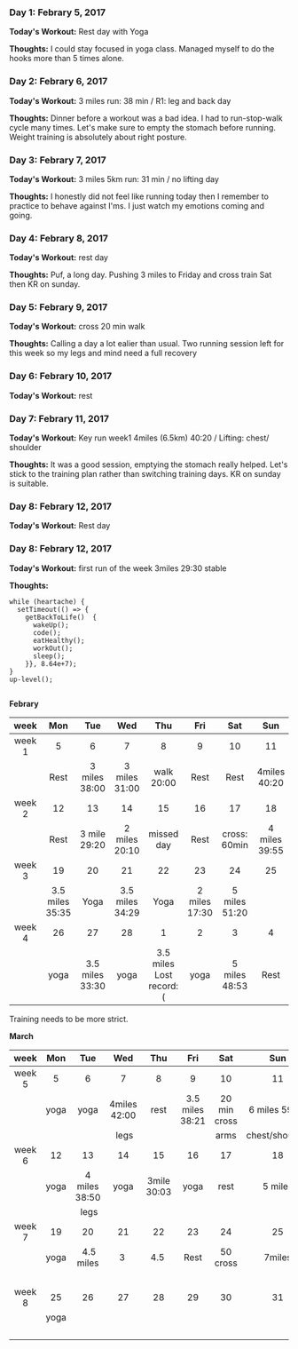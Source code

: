 ### Day 1: Febrary 5, 2017
**Today's Workout:** Rest day with Yoga 

**Thoughts:** I could stay focused in yoga class. Managed myself to do the hooks more than 5 times alone. 

### Day 2: Febrary 6, 2017
**Today's Workout:** 3 miles run: 38 min / R1: leg and back day 

**Thoughts:** Dinner before a workout was a bad idea. I had to run-stop-walk cycle many times. Let's make sure to empty the stomach before running. Weight training is absolutely about right posture. 


### Day 3: Febrary 7, 2017
**Today's Workout:** 3 miles 5km run: 31 min / no lifting day  

**Thoughts:** I honestly did not feel like running today then I remember to practice to behave against I'ms. I just watch my emotions coming and going.


### Day 4: Febrary 8, 2017
**Today's Workout:** rest day 

**Thoughts:** Puf, a long day. Pushing 3 miles to Friday and cross train Sat then KR on sunday.

### Day 5: Febrary 9, 2017
**Today's Workout:** cross 20 min walk 

**Thoughts:** Calling a day a lot ealier than usual. Two running session left for this week so my legs and mind need a full recovery 


### Day 6: Febrary 10, 2017
**Today's Workout:** rest

### Day 7: Febrary 11, 2017

**Today's Workout:** Key run week1 4miles (6.5km) 40:20 / Lifting: chest/ shoulder

**Thoughts:** It was a good session, emptying the stomach really helped. Let's stick to the training plan rather than switching training days. KR on sunday is suitable.
### Day 8: Febrary 12, 2017

**Today's Workout:** Rest day 

### Day 8: Febrary 12, 2017

**Today's Workout:** first run of the week 3miles 29:30 stable 

**Thoughts:** 
```
while (heartache) {
  setTimeout(() => {
    getBackToLife()  {
      wakeUp();
      code();
      eatHealthy();
      workOut();
      sleep();
    }}, 8.64e+7);
}
up-level();
         
```

**Febrary** 

| week|  Mon | Tue | Wed | Thu | Fri | Sat | Sun |    
|:---:|:---:|:---:|:---:|:---:|:---:|:---:|:---:|
| week 1 | 5 | 6 | 7 | 8 | 9 | 10 | 11 |
|   | Rest | 3 miles 38:00 | 3 miles 31:00 |  walk 20:00 | Rest | Rest | 4miles 40:20|
| week 2 | 12 | 13 | 14 | 15 | 16 | 17 | 18 |
|   | Rest | 3 mile 29:20 | 2 miles 20:10 | missed day | Rest| cross: 60min | 4 miles 39:55|
| week 3 | 19  | 20 | 21 | 22 | 23 | 24 | 25 |
|   | 3.5 miles 35:35 | Yoga | 3.5 miles 34:29 | Yoga | 2 miles 17:30 | 5 miles 51:20 |
| week 4 | 26 | 27 | 28 | 1 | 2 | 3 | 4 | 
|   | yoga | 3.5 miles 33:30 | yoga | 3.5 miles Lost record:(| yoga | 5 miles 48:53 | Rest |

Training needs to be more strict. 

**March**

| week | Mon | Tue | Wed | Thu | Fri | Sat | Sun |    
|:---:|:---:|:---:|:---:|:---:|:---:|:---:|:---:|
| week 5 | 5 | 6 | 7 | 8 | 9 | 10 | 11 | 
|     | yoga | yoga | 4miles 42:00 | rest | 3.5 miles 38:21  | 20 min cross| 6 miles 59:50 |
|     |      |    |  legs  |    |    | arms | chest/shoulder  |
| week 6 | 12 | 13 | 14 | 15 | 16 | 17 | 18 | 
|     | yoga | 4 miles 38:50 | yoga | 3mile 30:03 | yoga | rest | 5 miles |
|     |      | legs |    |    |    |     |     |
| week 7 | 19 | 20 | 21 | 22 | 23 | 24 | 25 | 
|     | yoga |  4.5 miles | 3   | 4.5 | Rest | 50 cross | 7miles |
|     |      |    |    |    |    |     |     |
| week 8 | 25 | 26 | 27 | 28 | 29 | 30 | 31 | 
|     | yoga |    |    |    |    |     |     |
|     |      |    |    |    |    |     |     |
